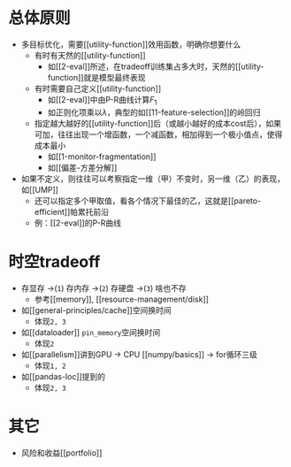 # 总体原则
- 多目标优化，需要[[utility-function]]效用函数，明确你想要什么
  - 有时有天然的[[utility-function]]
    - 如[[2-eval]]所述，在tradeoff训练集占多大时，天然的[[utility-function]]就是模型最终表现
  - 有时需要自己定义[[utility-function]]
    - 如[[2-eval]]中由P-R曲线计算$F_1$
    - 如正则化项乘以$\lambda$，典型的如[[11-feature-selection]]的岭回归
  - 指定越大越好的[[utility-function]]后（或越小越好的成本cost后），如果可加，往往出现一个增函数，一个减函数，相加得到一个极小值点，使得成本最小
    - 如[[1-monitor-fragmentation]]
    - 如[[偏差-方差分解]]
- 如果不定义，则往往可以考察指定一维（甲）不变时，另一维（乙）的表现，如[[UMP]]
  - 还可以指定多个甲取值，看各个情况下最佳的乙，这就是[[pareto-efficient]]帕累托前沿
  - 例：[[2-eval]]的P-R曲线
# 时空tradeoff
- 存显存 ->(`1`) 存内存 ->(`2`) 存硬盘 ->(`3`) 啥也不存
  - 参考[[memory]], [[resource-management/disk]]
- 如[[general-principles/cache]]空间换时间
  - 体现`2, 3`
- 如[[dataloader]] `pin_memory`空间换时间
  - 体现`2`
- 如[[parallelism]]讲到GPU -> CPU [[numpy/basics]] -> for循环三级
  - 体现`1, 2`
- 如[[pandas-loc]]提到的
  - 体现`2, 3`
# 其它
- 风险和收益[[portfolio]]